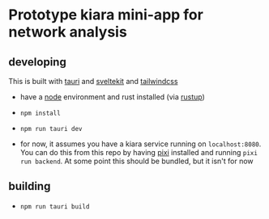 # Prototype kiara mini-app for network analysis

## developing

This is built with [tauri](https://tauri.app) and [sveltekit](https://kit.svelte.dev/) and [tailwindcss](https://tailwindcss.com/)

- have a [node](https://nodejs.org/en) environment and rust installed (via [rustup](https://rustup.rs/))
- `npm install`
- `npm run tauri dev`

- for now, it assumes you have a kiara service running on `localhost:8080`. You can do this from this repo by having [pixi](https://github.com/prefix-dev/pixi) installed and running `pixi run backend`. At some point this should be bundled, but it isn't for now

## building

- `npm run tauri build`
